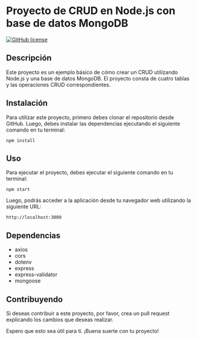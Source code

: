 # Proyecto de CRUD en Node.js con base de datos MongoDB

[![GitHub license](https://img.shields.io/github/license/tuusuario/tuproyecto.svg)](https://github.com/tuusuario/tuproyecto/blob/main/LICENSE)

## Descripción

Este proyecto es un ejemplo básico de cómo crear un CRUD utilizando Node.js y una base de datos MongoDB. El proyecto consta de cuatro tablas y las operaciones CRUD correspondientes.

## Instalación

Para utilizar este proyecto, primero debes clonar el repositorio desde GitHub. Luego, debes instalar las dependencias ejecutando el siguiente comando en tu terminal:

```
npm install
```
## Uso

Para ejecutar el proyecto, debes ejecutar el siguiente comando en tu terminal:<br>
```
npm start
```
Luego, podrás acceder a la aplicación desde tu navegador web utilizando la siguiente URL:<br>

```
http://localhost:3000
```

## Dependencias<br>

- axios
- cors
- dotenv
- express
- express-validator
- mongoose

## Contribuyendo<br>

Si deseas contribuir a este proyecto, por favor, crea un pull request explicando los cambios que deseas realizar.

Espero que esto sea útil para ti. ¡Buena suerte con tu proyecto!

